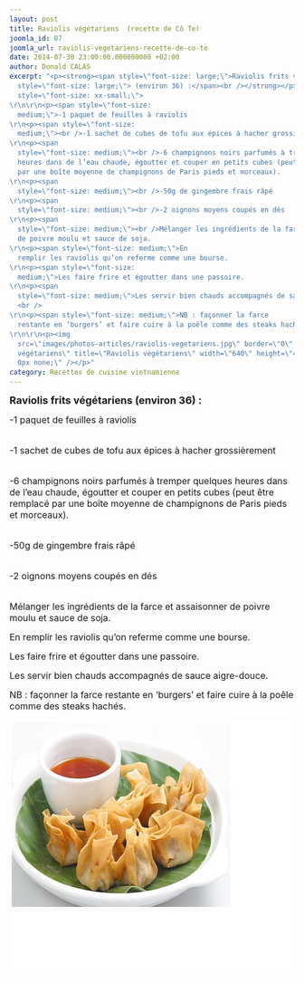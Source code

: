 ```yaml
---
layout: post
title: Raviolis végétariens  (recette de Cô Te)
joomla_id: 87
joomla_url: raviolis-vegetariens-recette-de-co-te
date: 2014-07-30 23:00:00.000000000 +02:00
author: Donald CALAS
excerpt: "<p><strong><span style=\"font-size: large;\">Raviolis frits végétariens</span><span
  style=\"font-size: large;\"> (environ 36) :</span><br /></strong></p>\r\n<p><span
  style=\"font-size: xx-small;\"> 
\r\n\r\n<p><span style=\"font-size:
  medium;\">-1 paquet de feuilles à raviolis
\r\n<p><span style=\"font-size:
  medium;\"><br />-1 sachet de cubes de tofu aux épices à hacher grossièrement
\r\n<p><span
  style=\"font-size: medium;\"><br />-6 champignons noirs parfumés à tremper quelques
  heures dans de l’eau chaude, égoutter et couper en petits cubes (peut être remplacé
  par une boîte moyenne de champignons de Paris pieds et morceaux).
\r\n<p><span
  style=\"font-size: medium;\"><br />-50g de gingembre frais râpé
\r\n<p><span
  style=\"font-size: medium;\"><br />-2 oignons moyens coupés en dés
\r\n<p><span
  style=\"font-size: medium;\"><br />Mélanger les ingrédients de la farce et assaisonner
  de poivre moulu et sauce de soja. 
\r\n<p><span style=\"font-size: medium;\">En
  remplir les raviolis qu’on referme comme une bourse. 
\r\n<p><span style=\"font-size:
  medium;\">Les faire frire et égoutter dans une passoire. 
\r\n<p><span
  style=\"font-size: medium;\">Les servir bien chauds accompagnés de sauce aigre-douce.
  <br />
\r\n<p><span style=\"font-size: medium;\">NB : façonner la farce
  restante en ‘burgers’ et faire cuire à la poêle comme des steaks hachés.
\r\n\r\n<p><img
  src=\"images/photos-articles/raviolis-vegetariens.jpg\" border=\"0\" alt=\"Raviolis
  végétariens\" title=\"Raviolis végétariens\" width=\"640\" height=\"453\" style=\"border:
  0px none;\" /></p>"
category: Recettes de cuisine vietnamienne
---
```

<p><strong><span style="font-size: large;">Raviolis frits végétariens</span><span style="font-size: large;"> (environ 36) :</span><br /></strong></p>
<p><span style="font-size: xx-small;"> 


<p><span style="font-size: medium;">-1 paquet de feuilles à raviolis

<p><span style="font-size: medium;"><br />-1 sachet de cubes de tofu aux épices à hacher grossièrement

<p><span style="font-size: medium;"><br />-6 champignons noirs parfumés à tremper quelques heures dans de l’eau chaude, égoutter et couper en petits cubes (peut être remplacé par une boîte moyenne de champignons de Paris pieds et morceaux).

<p><span style="font-size: medium;"><br />-50g de gingembre frais râpé

<p><span style="font-size: medium;"><br />-2 oignons moyens coupés en dés

<p><span style="font-size: medium;"><br />Mélanger les ingrédients de la farce et assaisonner de poivre moulu et sauce de soja. 

<p><span style="font-size: medium;">En remplir les raviolis qu’on referme comme une bourse. 

<p><span style="font-size: medium;">Les faire frire et égoutter dans une passoire. 

<p><span style="font-size: medium;">Les servir bien chauds accompagnés de sauce aigre-douce. <br />

<p><span style="font-size: medium;">NB : façonner la farce restante en ‘burgers’ et faire cuire à la poêle comme des steaks hachés.


<p><img src="/assets/images/photos-articles/raviolis-vegetariens.jpg" border="0" alt="Raviolis végétariens" title="Raviolis végétariens" width="640" height="453" style="border: 0px none;" /></p>
